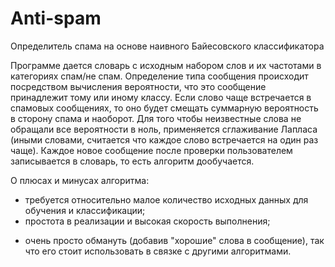 # Anti-spam
Определитель спама на основе наивного Байесовского классификатора


Программе дается словарь с исходным набором слов и их частотами в категориях спам/не спам. Определение типа сообщения происходит посредством вычисления вероятности, что это сообщение принадлежит тому или иному классу. Если слово чаще встречается в спамовых сообщениях, то оно будет смещать суммарную вероятность в сторону спама и наоборот. Для того чтобы неизвестные слова не обращали все вероятности в ноль, применяется сглаживание Лапласа (иными словами, считается что каждое слово встречается на один раз чаще). Каждое новое сообщение после проверки пользователем записывается в словарь, то есть алгоритм дообучается.

О плюсах и минусах алгоритма:
+ требуется относительно малое количество исходных данных для обучения и классификации;
+ простота в реализации и высокая скорость выполнения;
- очень просто обмануть (добавив "хорошие" слова в сообщение), так что его стоит использовать в связке с другими алгоритмами.
